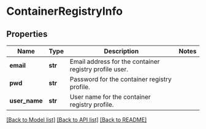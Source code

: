 # ContainerRegistryInfo

## Properties
Name | Type | Description | Notes
------------ | ------------- | ------------- | -------------
**email** | **str** | Email address for the container registry profile user. | 
**pwd** | **str** | Password for the container registry profile. | 
**user_name** | **str** | User name for the container registry profile. | 

[[Back to Model list]](../README.md#documentation-for-models) [[Back to API list]](../README.md#documentation-for-api-endpoints) [[Back to README]](../README.md)

